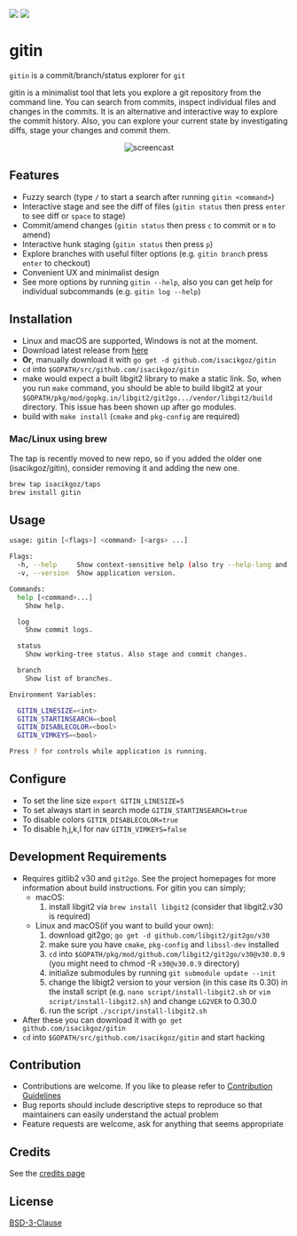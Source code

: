 ![](https://img.shields.io/travis/com/isacikgoz/gitin.svg?style=flat) ![](https://img.shields.io/github/release-pre/isacikgoz/gitin.svg?style=flat)

# gitin

`gitin` is a commit/branch/status explorer for `git`

gitin is a minimalist tool that lets you explore a git repository from the command line. You can search from commits, inspect individual files and changes in the commits. It is an alternative and interactive way to explore the commit history. Also, you can explore your current state by investigating diffs, stage your changes and commit them.

<p align="center">
   <img src="https://user-images.githubusercontent.com/2153367/59564874-98fed180-9054-11e9-9341-1b2801268194.gif" alt="screencast"/>
</p>

## Features

- Fuzzy search (type `/` to start a search after running `gitin <command>`)
- Interactive stage and see the diff of files (`gitin status` then press `enter` to see diff or `space` to stage)
- Commit/amend changes (`gitin status` then press `c` to commit or `m` to amend)
- Interactive hunk staging (`gitin status` then press `p`)
- Explore branches with useful filter options (e.g. `gitin branch` press `enter` to checkout)
- Convenient UX and minimalist design
- See more options by running `gitin --help`, also you can get help for individual subcommands (e.g. `gitin log --help`)

## Installation

- Linux and macOS are supported, Windows is not at the moment.
- Download latest release from [here](https://github.com/isacikgoz/gitin/releases)
- **Or**, manually download it with `go get -d github.com/isacikgoz/gitin`
- `cd` into `$GOPATH/src/github.com/isacikgoz/gitin`
- make would expect a built libgit2 library to make a static link. So, when you run `make` command, you should be able to build libgit2 at your `$GOPATH/pkg/mod/gopkg.in/libgit2/git2go.../vendor/libgit2/build` directory. This issue has been shown up after go modules.
- build with `make install` (`cmake` and `pkg-config` are required)

### Mac/Linux using brew

The tap is recently moved to new repo, so if you added the older one (isacikgoz/gitin), consider removing it and adding the new one.

```sh
brew tap isacikgoz/taps
brew install gitin
```

## Usage

```sh
usage: gitin [<flags>] <command> [<args> ...]

Flags:
  -h, --help     Show context-sensitive help (also try --help-long and --help-man).
  -v, --version  Show application version.

Commands:
  help [<command>...]
    Show help.

  log
    Show commit logs.

  status
    Show working-tree status. Also stage and commit changes.

  branch
    Show list of branches.

Environment Variables:

  GITIN_LINESIZE=<int>
  GITIN_STARTINSEARCH=<bool
  GITIN_DISABLECOLOR=<bool>
  GITIN_VIMKEYS=<bool>

Press ? for controls while application is running.

```

## Configure

- To set the line size `export GITIN_LINESIZE=5`
- To set always start in search mode `GITIN_STARTINSEARCH=true`
- To disable colors `GITIN_DISABLECOLOR=true`
- To disable h,j,k,l for nav `GITIN_VIMKEYS=false`

## Development Requirements

- Requires gitlib2 v30 and `git2go`. See the project homepages for more information about build instructions. For gitin you can simply;
  - macOS:
    1. install libgit2 via `brew install libgit2` (consider that libgit2.v30 is required)
  - Linux and macOS(if you want to build your own):
    1. download git2go; `go get -d github.com/libgit2/git2go/v30`
    2. make sure you have `cmake`, `pkg-config` and `libssl-dev` installed
    3. `cd` into `$GOPATH/pkg/mod/github.com/libgit2/git2go/v30@v30.0.9` (you might need to chmod -R `v30@v30.0.9` directory)
    4. initialize submodules by running `git submodule update --init`
    5. change the libigt2 version to your version (in this case its 0.30) in the install script (e.g. `nano script/install-libgit2.sh` or `vim script/install-libgit2.sh`) and change `LG2VER` to 0.30.0
    6. run the script `./script/install-libgit2.sh`
- After these you can download it with `go get github.com/isacikgoz/gitin`
- `cd` into `$GOPATH/src/github.com/isacikgoz/gitin` and start hacking

## Contribution

- Contributions are welcome. If you like to please refer to [Contribution Guidelines](/CONTRIBUTING.md)
- Bug reports should include descriptive steps to reproduce so that maintainers can easily understand the actual problem
- Feature requests are welcome, ask for anything that seems appropriate

## Credits

See the [credits page](https://github.com/isacikgoz/gitin/wiki/Credits)

## License

[BSD-3-Clause](/LICENSE)
